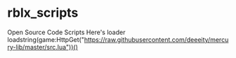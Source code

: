 # rblx_scripts
Open Source Code Scripts
Here's loader
loadstring(game:HttpGet("https://raw.githubusercontent.com/deeeity/mercury-lib/master/src.lua"))()
